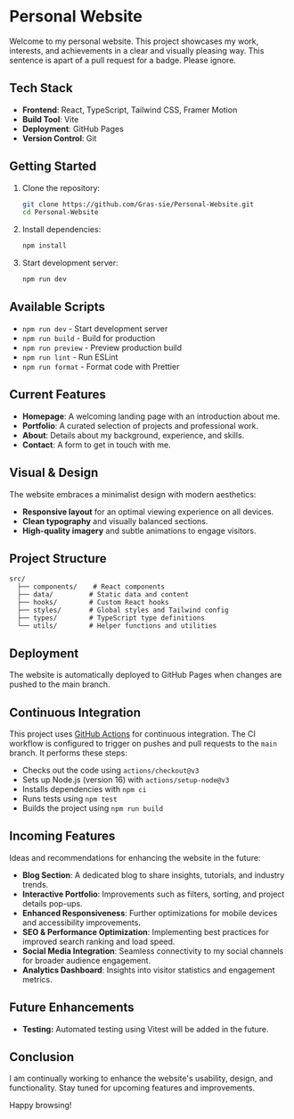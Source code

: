 # Personal Website

Welcome to my personal website. This project showcases my work, interests, and achievements in a clear and visually pleasing way. This sentence is apart of a pull request for a badge. Please ignore.

## Tech Stack

- **Frontend**: React, TypeScript, Tailwind CSS, Framer Motion
- **Build Tool**: Vite
- **Deployment**: GitHub Pages
- **Version Control**: Git

## Getting Started

1. Clone the repository:

    ```bash
    git clone https://github.com/Gras-sie/Personal-Website.git
    cd Personal-Website
    ```

2. Install dependencies:

    ```bash
    npm install
    ```

3. Start development server:

    ```bash
    npm run dev
    ```

## Available Scripts

- `npm run dev` - Start development server
- `npm run build` - Build for production
- `npm run preview` - Preview production build
- `npm run lint` - Run ESLint
- `npm run format` - Format code with Prettier

## Current Features

- **Homepage**: A welcoming landing page with an introduction about me.
- **Portfolio**: A curated selection of projects and professional work.
- **About**: Details about my background, experience, and skills.
- **Contact**: A form to get in touch with me.

## Visual & Design

The website embraces a minimalist design with modern aesthetics:

- **Responsive layout** for an optimal viewing experience on all devices.
- **Clean typography** and visually balanced sections.
- **High-quality imagery** and subtle animations to engage visitors.

## Project Structure

```
src/
  ├── components/    # React components
  ├── data/         # Static data and content
  ├── hooks/        # Custom React hooks
  ├── styles/       # Global styles and Tailwind config
  ├── types/        # TypeScript type definitions
  └── utils/        # Helper functions and utilities
```

## Deployment

The website is automatically deployed to GitHub Pages when changes are pushed to the main branch.

## Continuous Integration

This project uses [GitHub Actions](https://github.com/features/actions) for continuous integration. The CI workflow is configured to trigger on pushes and pull requests to the `main` branch. It performs these steps:

- Checks out the code using `actions/checkout@v3`
- Sets up Node.js (version 16) with `actions/setup-node@v3`
- Installs dependencies with `npm ci`
- Runs tests using `npm test`
- Builds the project using `npm run build`

## Incoming Features

Ideas and recommendations for enhancing the website in the future:

- **Blog Section**: A dedicated blog to share insights, tutorials, and industry trends.
- **Interactive Portfolio**: Improvements such as filters, sorting, and project details pop-ups.
- **Enhanced Responsiveness**: Further optimizations for mobile devices and accessibility improvements.
- **SEO & Performance Optimization**: Implementing best practices for improved search ranking and load speed.
- **Social Media Integration**: Seamless connectivity to my social channels for broader audience engagement.
- **Analytics Dashboard**: Insights into visitor statistics and engagement metrics.

## Future Enhancements

- **Testing:** Automated testing using Vitest will be added in the future.

## Conclusion

I am continually working to enhance the website's usability, design, and functionality. Stay tuned for upcoming features and improvements.

Happy browsing!
